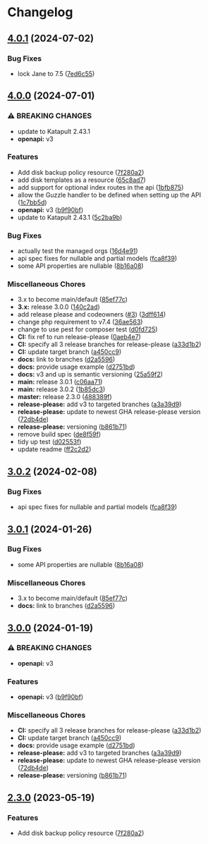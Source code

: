 # Changelog

## [4.0.1](https://github.com/krystal/katapult-php/compare/v4.0.0...v4.0.1) (2024-07-02)


### Bug Fixes

* lock Jane to 7.5 ([7ed6c55](https://github.com/krystal/katapult-php/commit/7ed6c555280bb26a47735aa4aff11b3e0a462753))

## [4.0.0](https://github.com/krystal/katapult-php/compare/v3.0.2...v4.0.0) (2024-07-01)


### ⚠ BREAKING CHANGES

* update to Katapult 2.43.1
* **openapi:** v3

### Features

* Add disk backup policy resource ([7f280a2](https://github.com/krystal/katapult-php/commit/7f280a279fb29410eb629b40fabda527e642d5f6))
* add disk templates as a resource ([65c8ad7](https://github.com/krystal/katapult-php/commit/65c8ad7f44de09724a1085e5defcafee5cd24c43))
* add support for optional index routes in the api ([1bfb875](https://github.com/krystal/katapult-php/commit/1bfb875317244b621edfb5f02bcd4e80360a7318))
* allow the Guzzle handler to be defined when setting up the API ([1c7bb5d](https://github.com/krystal/katapult-php/commit/1c7bb5d4ad11e44726b817c5fc2beb1e91e8e0b7))
* **openapi:** v3 ([b9f90bf](https://github.com/krystal/katapult-php/commit/b9f90bf697ae941b8dc9f756ce8ff2a8b39c5ada))
* update to Katapult 2.43.1 ([5c2ba9b](https://github.com/krystal/katapult-php/commit/5c2ba9b9cddd29e745a2210bfaba82e9af771f1a))


### Bug Fixes

* actually test the managed orgs ([16d4e91](https://github.com/krystal/katapult-php/commit/16d4e91c1d3066c6827f91f155648a8afb6903b3))
* api spec fixes for nullable and partial models ([fca8f39](https://github.com/krystal/katapult-php/commit/fca8f391312ee3aa34d0771aa00fc9911453569b))
* some API properties are nullable ([8b16a08](https://github.com/krystal/katapult-php/commit/8b16a08de4556df2130c4993f9b71fc0245061e8))


### Miscellaneous Chores

* 3.x to become main/default ([85ef77c](https://github.com/krystal/katapult-php/commit/85ef77c7691440ee72286ca46a29a1b1a5852a35))
* **3.x:** release 3.0.0 ([140c2ad](https://github.com/krystal/katapult-php/commit/140c2add81d2632a36556028e34b181ac0646e0b))
* add release please and codeowners ([#3](https://github.com/krystal/katapult-php/issues/3)) ([3dff614](https://github.com/krystal/katapult-php/commit/3dff614c38f5ba4d7e21b0ad73f7dea468f8c831))
* change php requirement to v7.4 ([36ae563](https://github.com/krystal/katapult-php/commit/36ae56376b4cb34c4c4c6de5c4635a811ee297d0))
* change to use pest for composer test ([d0fd725](https://github.com/krystal/katapult-php/commit/d0fd7258b77387b60347a2e7c02748321f805cb3))
* **CI:** fix ref to run release-please ([0aeb4e7](https://github.com/krystal/katapult-php/commit/0aeb4e78235dcf6e1020cea88995adeb8429ce5f))
* **CI:** specify all 3 release branches for release-please ([a33d1b2](https://github.com/krystal/katapult-php/commit/a33d1b27ccdc4e1f61692a28298c07710751ebf4))
* **CI:** update target branch ([a450cc9](https://github.com/krystal/katapult-php/commit/a450cc9596c99393d1249a2f5d3ccca372afdc71))
* **docs:** link to branches ([d2a5596](https://github.com/krystal/katapult-php/commit/d2a55968f0d34d9f816ab5fab80f54bb7ff20cf1))
* **docs:** provide usage example ([d2751bd](https://github.com/krystal/katapult-php/commit/d2751bd377000e1a1289d555fb0932083707d7b6))
* **docs:** v3 and up is semantic versioning ([25a59f2](https://github.com/krystal/katapult-php/commit/25a59f2d9009941d9833388e98134d8f2181e2b0))
* **main:** release 3.0.1 ([c06aa71](https://github.com/krystal/katapult-php/commit/c06aa711aad4642db7ca4b6c20a11689df5abba0))
* **main:** release 3.0.2 ([1b85dc3](https://github.com/krystal/katapult-php/commit/1b85dc3afd0ab9275cc96954e7b8faa3438e4966))
* **master:** release 2.3.0 ([488389f](https://github.com/krystal/katapult-php/commit/488389f107554655489b3938b7d3dd7cb68a3719))
* **release-please:** add v3 to targeted branches ([a3a39d9](https://github.com/krystal/katapult-php/commit/a3a39d9552dce302b1dc0c55ac06969e666ede26))
* **release-please:** update to newest GHA release-please version ([72db4de](https://github.com/krystal/katapult-php/commit/72db4de16985319433b43f81a9fda837e75e73d5))
* **release-please:** versioning ([b861b71](https://github.com/krystal/katapult-php/commit/b861b7186425c83f881cdfb59f067a4549590e12))
* remove build spec ([de8f59f](https://github.com/krystal/katapult-php/commit/de8f59f9544e1f65b6cfe874f25c33e4bc639b62))
* tidy up test ([d02553f](https://github.com/krystal/katapult-php/commit/d02553fb056d63bc918a97dbdd220116df060684))
* update readme ([ff2c2d2](https://github.com/krystal/katapult-php/commit/ff2c2d20de34a13a065d48317527282c90373abe))

## [3.0.2](https://github.com/krystal/katapult-php/compare/v3.0.1...v3.0.2) (2024-02-08)


### Bug Fixes

* api spec fixes for nullable and partial models ([fca8f39](https://github.com/krystal/katapult-php/commit/fca8f391312ee3aa34d0771aa00fc9911453569b))

## [3.0.1](https://github.com/krystal/katapult-php/compare/v3.0.0...v3.0.1) (2024-01-26)


### Bug Fixes

* some API properties are nullable ([8b16a08](https://github.com/krystal/katapult-php/commit/8b16a08de4556df2130c4993f9b71fc0245061e8))


### Miscellaneous Chores

* 3.x to become main/default ([85ef77c](https://github.com/krystal/katapult-php/commit/85ef77c7691440ee72286ca46a29a1b1a5852a35))
* **docs:** link to branches ([d2a5596](https://github.com/krystal/katapult-php/commit/d2a55968f0d34d9f816ab5fab80f54bb7ff20cf1))

## [3.0.0](https://github.com/krystal/katapult-php/compare/v2.3.0...v3.0.0) (2024-01-19)


### ⚠ BREAKING CHANGES

* **openapi:** v3

### Features

* **openapi:** v3 ([b9f90bf](https://github.com/krystal/katapult-php/commit/b9f90bf697ae941b8dc9f756ce8ff2a8b39c5ada))


### Miscellaneous Chores

* **CI:** specify all 3 release branches for release-please ([a33d1b2](https://github.com/krystal/katapult-php/commit/a33d1b27ccdc4e1f61692a28298c07710751ebf4))
* **CI:** update target branch ([a450cc9](https://github.com/krystal/katapult-php/commit/a450cc9596c99393d1249a2f5d3ccca372afdc71))
* **docs:** provide usage example ([d2751bd](https://github.com/krystal/katapult-php/commit/d2751bd377000e1a1289d555fb0932083707d7b6))
* **release-please:** add v3 to targeted branches ([a3a39d9](https://github.com/krystal/katapult-php/commit/a3a39d9552dce302b1dc0c55ac06969e666ede26))
* **release-please:** update to newest GHA release-please version ([72db4de](https://github.com/krystal/katapult-php/commit/72db4de16985319433b43f81a9fda837e75e73d5))
* **release-please:** versioning ([b861b71](https://github.com/krystal/katapult-php/commit/b861b7186425c83f881cdfb59f067a4549590e12))

## [2.3.0](https://github.com/krystal/katapult-php/compare/v2.2.0...v2.3.0) (2023-05-19)


### Features

* Add disk backup policy resource ([7f280a2](https://github.com/krystal/katapult-php/commit/7f280a279fb29410eb629b40fabda527e642d5f6))
